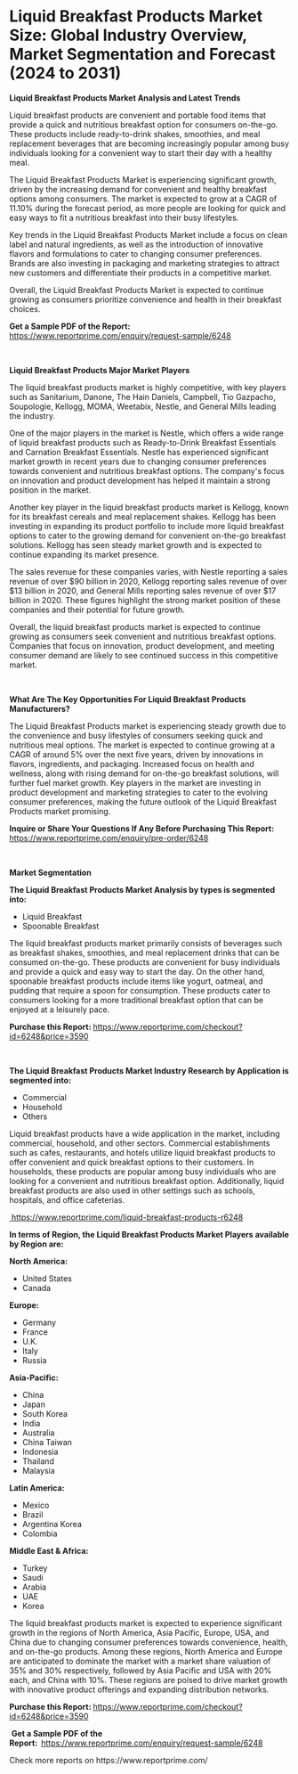 <p><h1>Liquid Breakfast Products Market Size: Global Industry Overview, Market Segmentation and Forecast (2024 to 2031)</h1></p><p><strong>Liquid Breakfast Products Market Analysis and Latest Trends</strong></p>
<p><p>Liquid breakfast products are convenient and portable food items that provide a quick and nutritious breakfast option for consumers on-the-go. These products include ready-to-drink shakes, smoothies, and meal replacement beverages that are becoming increasingly popular among busy individuals looking for a convenient way to start their day with a healthy meal.</p><p>The Liquid Breakfast Products Market is experiencing significant growth, driven by the increasing demand for convenient and healthy breakfast options among consumers. The market is expected to grow at a CAGR of 11.10% during the forecast period, as more people are looking for quick and easy ways to fit a nutritious breakfast into their busy lifestyles. </p><p>Key trends in the Liquid Breakfast Products Market include a focus on clean label and natural ingredients, as well as the introduction of innovative flavors and formulations to cater to changing consumer preferences. Brands are also investing in packaging and marketing strategies to attract new customers and differentiate their products in a competitive market.</p><p>Overall, the Liquid Breakfast Products Market is expected to continue growing as consumers prioritize convenience and health in their breakfast choices.</p></p>
<p><strong>Get a Sample PDF of the Report:&nbsp;</strong> <a href="https://www.reportprime.com/enquiry/request-sample/6248">https://www.reportprime.com/enquiry/request-sample/6248</a></p>
<p>&nbsp;</p>
<p><strong>Liquid Breakfast Products Major Market Players</strong></p>
<p><p>The liquid breakfast products market is highly competitive, with key players such as Sanitarium, Danone, The Hain Daniels, Campbell, Tio Gazpacho, Soupologie, Kellogg, MOMA, Weetabix, Nestle, and General Mills leading the industry.</p><p>One of the major players in the market is Nestle, which offers a wide range of liquid breakfast products such as Ready-to-Drink Breakfast Essentials and Carnation Breakfast Essentials. Nestle has experienced significant market growth in recent years due to changing consumer preferences towards convenient and nutritious breakfast options. The company's focus on innovation and product development has helped it maintain a strong position in the market.</p><p>Another key player in the liquid breakfast products market is Kellogg, known for its breakfast cereals and meal replacement shakes. Kellogg has been investing in expanding its product portfolio to include more liquid breakfast options to cater to the growing demand for convenient on-the-go breakfast solutions. Kellogg has seen steady market growth and is expected to continue expanding its market presence.</p><p>The sales revenue for these companies varies, with Nestle reporting a sales revenue of over $90 billion in 2020, Kellogg reporting sales revenue of over $13 billion in 2020, and General Mills reporting sales revenue of over $17 billion in 2020. These figures highlight the strong market position of these companies and their potential for future growth.</p><p>Overall, the liquid breakfast products market is expected to continue growing as consumers seek convenient and nutritious breakfast options. Companies that focus on innovation, product development, and meeting consumer demand are likely to see continued success in this competitive market.</p></p>
<p>&nbsp;</p>
<p><strong>What Are The Key Opportunities For Liquid Breakfast Products Manufacturers?</strong></p>
<p><p>The Liquid Breakfast Products market is experiencing steady growth due to the convenience and busy lifestyles of consumers seeking quick and nutritious meal options. The market is expected to continue growing at a CAGR of around 5% over the next five years, driven by innovations in flavors, ingredients, and packaging. Increased focus on health and wellness, along with rising demand for on-the-go breakfast solutions, will further fuel market growth. Key players in the market are investing in product development and marketing strategies to cater to the evolving consumer preferences, making the future outlook of the Liquid Breakfast Products market promising.</p></p>
<p><strong>Inquire or Share Your Questions If Any Before Purchasing This Report:</strong> <a href="https://www.reportprime.com/enquiry/pre-order/6248">https://www.reportprime.com/enquiry/pre-order/6248</a></p>
<p>&nbsp;</p>
<p><strong>Market Segmentation</strong></p>
<p><strong>The Liquid Breakfast Products Market Analysis by types is segmented into:</strong></p>
<p><ul><li>Liquid Breakfast</li><li>Spoonable Breakfast</li></ul></p>
<p><p>The liquid breakfast products market primarily consists of beverages such as breakfast shakes, smoothies, and meal replacement drinks that can be consumed on-the-go. These products are convenient for busy individuals and provide a quick and easy way to start the day. On the other hand, spoonable breakfast products include items like yogurt, oatmeal, and pudding that require a spoon for consumption. These products cater to consumers looking for a more traditional breakfast option that can be enjoyed at a leisurely pace.</p></p>
<p><strong>Purchase this Report:&nbsp;</strong><a href="https://www.reportprime.com/checkout?id=6248&price=3590">https://www.reportprime.com/checkout?id=6248&price=3590</a></p>
<p>&nbsp;</p>
<p><strong>The Liquid Breakfast Products Market Industry Research by Application is segmented into:</strong></p>
<p><ul><li>Commercial</li><li>Household</li><li>Others</li></ul></p>
<p><p>Liquid breakfast products have a wide application in the market, including commercial, household, and other sectors. Commercial establishments such as cafes, restaurants, and hotels utilize liquid breakfast products to offer convenient and quick breakfast options to their customers. In households, these products are popular among busy individuals who are looking for a convenient and nutritious breakfast option. Additionally, liquid breakfast products are also used in other settings such as schools, hospitals, and office cafeterias.</p></p>
<p><a href="https://www.reportprime.com/liquid-breakfast-products-r6248">&nbsp;https://www.reportprime.com/liquid-breakfast-products-r6248</a></p>
<p><strong>In terms of Region, the Liquid Breakfast Products Market Players available by Region are:</strong></p>
<p>
    <p> <strong> North America: </strong>
        <ul>
            <li>United States</li>
            <li>Canada</li>
        </ul>
        </p> 
    <p> <strong> Europe: </strong>
        <ul>
            <li>Germany</li>
            <li>France</li>
            <li>U.K.</li>
            <li>Italy</li>
            <li>Russia</li>
        </ul>
        </p> 
    <p> <strong> Asia-Pacific: </strong>
        <ul>
            <li>China</li>
            <li>Japan</li>
            <li>South Korea</li>
            <li>India</li>
            <li>Australia</li>
            <li>China Taiwan</li>
            <li>Indonesia</li>
            <li>Thailand</li>
            <li>Malaysia</li>
        </ul>
        </p> 
    <p> <strong> Latin America: </strong>
        <ul>
            <li>Mexico</li>
            <li>Brazil</li>
            <li>Argentina Korea</li>
            <li>Colombia</li>
        </ul>
        </p> 
    <p> <strong> Middle East & Africa: </strong>
        <ul>
            <li>Turkey</li>
            <li>Saudi</li>
            <li>Arabia</li>
            <li>UAE</li>
            <li>Korea</li>
        </ul>
    </p>
    </p>
<p><p>The liquid breakfast products market is expected to experience significant growth in the regions of North America, Asia Pacific, Europe, USA, and China due to changing consumer preferences towards convenience, health, and on-the-go products. Among these regions, North America and Europe are anticipated to dominate the market with a market share valuation of 35% and 30% respectively, followed by Asia Pacific and USA with 20% each, and China with 10%. These regions are poised to drive market growth with innovative product offerings and expanding distribution networks.</p></p>
<p><strong>Purchase this Report: </strong><a href="https://www.reportprime.com/checkout?id=6248&price=3590">https://www.reportprime.com/checkout?id=6248&price=3590</a></p>
<p>&nbsp;<strong>Get a Sample PDF of the Report:&nbsp;&nbsp;</strong><a href="https://www.reportprime.com/enquiry/request-sample/6248">https://www.reportprime.com/enquiry/request-sample/6248</a></p>
<p><strong></strong></p>
<p>Check more reports on https://www.reportprime.com/</p>
